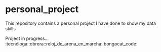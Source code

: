 # personal_project
This repository contains a personal project I have done to show my data skills

Project in progress... :tecnóloga::obrera::reloj_de_arena_en_marcha::bongocat_code:
